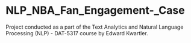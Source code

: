 # NLP_NBA_Fan_Engagement-_Case

Project conducted as a part of the Text Analytics and Natural Language Processing (NLP) - DAT-5317 course by Edward Kwartler. 

